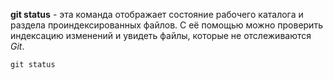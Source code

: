 **git status** - эта команда отображает состояние рабочего каталога и раздела проиндексированных файлов. С её помощью можно проверить индексацию изменений и увидеть файлы, которые не отслеживаются *Git*.

```bash=
git status
```